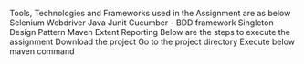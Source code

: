 Tools, Technologies and Frameworks used in the Assignment are as below
Selenium Webdriver
Java
Junit
Cucumber - BDD framework
Singleton Design Pattern
Maven
Extent Reporting
Below are the steps to execute the assignment
Download the project
Go to the project directory
Execute below maven command